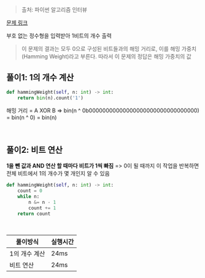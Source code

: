 > 출처: 파이썬 알고리즘 인터뷰

[문제 링크](https://leetcode.com/problems/number-of-1-bits/description/)

부호 없는 정수형을 입력받아 1비트의 개수 출력

> 이 문제의 결과는 모두 0으로 구성된 비트들과의 해밍 거리로, 이를 해밍 가중치(Hamming Weight)라고 부른다. 따라서 이 문제의 정답은 해밍 가중치의 값

## 풀이1: 1의 개수 계산

```python
def hammingWeight(self, n: int) -> int:
    return bin(n).count('1')
```

해밍 거리 = A XOR B
=> bin(n ^ 0b00000000000000000000000000000000)
= bin(n ^ 0)
= bin(n)


<br>

## 풀이2: 비트 연산

**1을 뺀 값과 AND 연산 할 때마다 비트가 1씩 빠짐**
=> 0이 될 때까지 이 작업을 반복하면 전체 비트에서 1의 개수가 몇 개인지 알 수 있음

```python
def hammingWeight(self, n: int) -> int:
    count = 0
    while n:
        n &= n - 1
        count += 1
    return count
```

<br>

|풀이방식|실행시간|
|--|--|
|1의 개수 계산|24ms|
|비트 연산|24ms|
